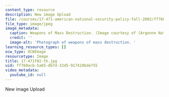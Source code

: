 ```yaml
---
content_type: resource
description: New image Upload
file: /courses/17-471-american-national-security-policy-fall-2002/ff760acb5a65db7d32d5917410bde755_17-471f02-th.jpg
file_type: image/jpeg
image_metadata:
  caption: Weapons of Mass Destruction. (Image courtesy of [Argonne National Laboratory](http://www.anl.gov/).)
  credit: ''
  image-alt: 'Photograph of weapons of mass destruction. '
learning_resource_types: []
ocw_type: OCWImage
resourcetype: Image
title: 17-471f02-th.jpg
uid: ff760acb-5a65-db7d-32d5-917410bde755
video_metadata:
  youtube_id: null
---
```

New image Upload

